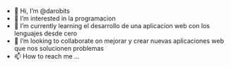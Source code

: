 - 👋 Hi, I’m @darobits
- 👀 I’m interested in la programacion
- 🌱 I’m currently learning  el desarrollo de una aplicacion web con los lenguajes desde cero
- 💞️ I’m looking to collaborate on mejorar y crear nuevas aplicaciones web que nos solucionen problemas
- 📫 How to reach me ...

<!---
darobits/darobits is a ✨ special ✨ repository because its `README.md` (this file) appears on your GitHub profile.
You can click the Preview link to take a look at your changes.
--->
